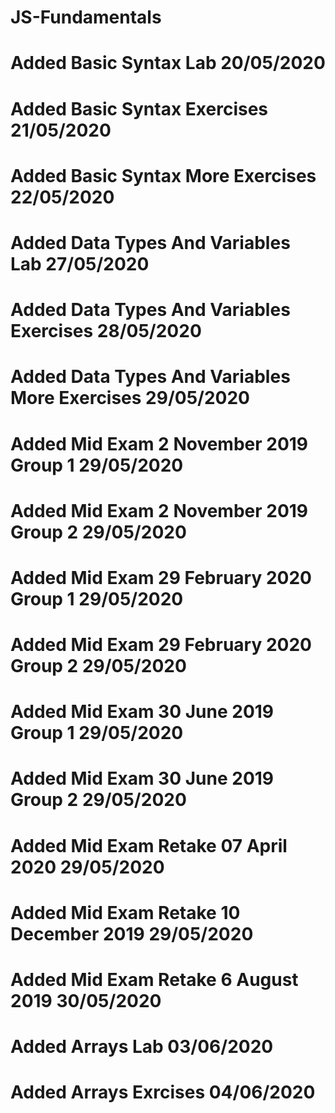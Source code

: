# JS-Fundamentals
# Added Basic Syntax Lab 20/05/2020
# Added Basic Syntax Exercises 21/05/2020
# Added Basic Syntax More Exercises 22/05/2020
# Added Data Types And Variables Lab 27/05/2020
# Added Data Types And Variables Exercises 28/05/2020
# Added Data Types And Variables More Exercises 29/05/2020
# Added Mid Exam 2 November 2019 Group 1 29/05/2020
# Added Mid Exam 2 November 2019 Group 2 29/05/2020
# Added Mid Exam 29 February 2020 Group 1 29/05/2020
# Added Mid Exam 29 February 2020 Group 2 29/05/2020
# Added Mid Exam 30 June 2019 Group 1 29/05/2020
# Added Mid Exam 30 June 2019 Group 2 29/05/2020
# Added Mid Exam Retake 07 April 2020 29/05/2020
# Added Mid Exam Retake 10 December 2019 29/05/2020
# Added Mid Exam Retake 6 August 2019 30/05/2020
# Added Arrays Lab 03/06/2020
# Added Arrays Exrcises 04/06/2020
